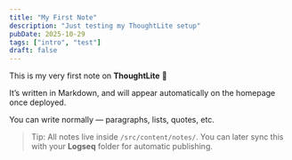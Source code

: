 ```yaml
---
title: "My First Note"
description: "Just testing my ThoughtLite setup"
pubDate: 2025-10-29
tags: ["intro", "test"]
draft: false
---
```


This is my very first note on **ThoughtLite** 🌿

It’s written in Markdown, and will appear automatically on the homepage once deployed.

You can write normally — paragraphs, lists, quotes, etc.

> Tip: All notes live inside `/src/content/notes/`.
> You can later sync this with your **Logseq** folder for automatic publishing.